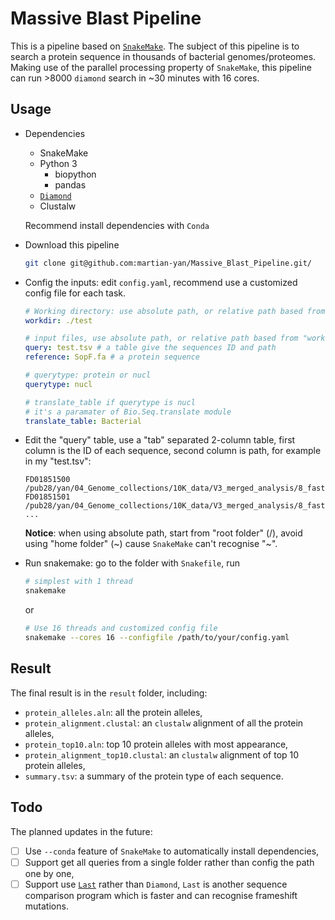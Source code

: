 # Massive Blast Pipeline

This is a pipeline based on [`SnakeMake`](https://snakemake.readthedocs.io/en/stable/). The subject of this pipeline is to search a protein sequence in thousands of bacterial genomes/proteomes. Making use of the parallel processing property of `SnakeMake`, this pipeline can run >8000 `diamond` search in ~30 minutes with 16 cores.

## Usage

- Dependencies
    - SnakeMake
    - Python 3
        - biopython
        - pandas
    - [`Diamond`](http://www.diamondsearch.org/index.php)
    - Clustalw

    Recommend install dependencies with `Conda`
- Download this pipeline

    ```sh
    git clone git@github.com:martian-yan/Massive_Blast_Pipeline.git/
    ```

- Config the inputs: edit `config.yaml`, recommend use a customized config file for each task.

    ```yaml
    # Working directory: use absolute path, or relative path based from "Snakefile" folder.
    workdir: ./test

    # input files, use absolute path, or relative path based from "workdir"
    query: test.tsv # a table give the sequences ID and path
    reference: SopF.fa # a protein sequence

    # querytype: protein or nucl
    querytype: nucl

    # translate_table if querytype is nucl
    # it's a paramater of Bio.Seq.translate module 
    translate_table: Bacterial
    ```

- Edit the "query" table, use a "tab" separated 2-column table, first column is the ID of each sequence, second column is path, for example in my "test.tsv":
    
    ```plain
    FD01851500      /pub28/yan/04_Genome_collections/10K_data/V3_merged_analysis/8_fasta_to_send/fasta/FD01851500.fa
    FD01851501      /pub28/yan/04_Genome_collections/10K_data/V3_merged_analysis/8_fasta_to_send/fasta/FD01851501.fa
    ...
    ```

    **Notice**: when using absolute path, start from "root folder" (/), avoid using "home folder" (\~) cause `SnakeMake` can't recognise "\~".

- Run snakemake: go to the folder with `Snakefile`, run

    ```bash
    # simplest with 1 thread
    snakemake
    ```

    or

    ```bash
    # Use 16 threads and customized config file
    snakemake --cores 16 --configfile /path/to/your/config.yaml
    ```

## Result

The final result is in the `result` folder, including:

  - `protein_alleles.aln`: all the protein alleles,
  - `protein_alignment.clustal`: an `clustalw` alignment of all the protein alleles,
  - `protein_top10.aln`: top 10 protein alleles with most appearance,
  - `protein_alignment_top10.clustal`: an `clustalw` alignment of top 10 protein alleles,
  - `summary.tsv`: a summary of the protein type of each sequence.

## Todo

The planned updates in the future:

  - [ ] Use `--conda` feature of `SnakeMake` to automatically install dependencies,
  - [ ] Support get all queries from a single folder rather than config the path one by one,
  - [ ] Support use [`Last`](http://last.cbrc.jp/) rather than `Diamond`, `Last` is another sequence comparison program which is faster and can recognise frameshift mutations. 